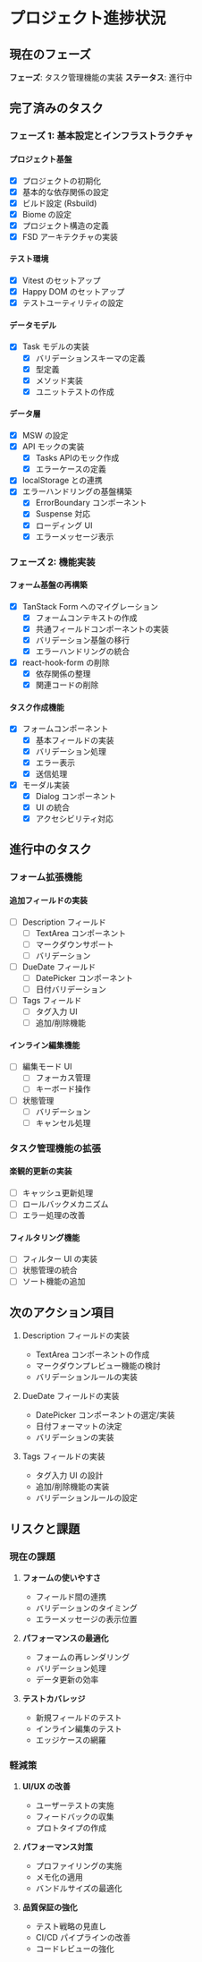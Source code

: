 # プロジェクト進捗状況

## 現在のフェーズ

**フェーズ**: タスク管理機能の実装
**ステータス**: 進行中

## 完了済みのタスク

### フェーズ 1: 基本設定とインフラストラクチャ

#### プロジェクト基盤
- [x] プロジェクトの初期化
- [x] 基本的な依存関係の設定
- [x] ビルド設定 (Rsbuild)
- [x] Biome の設定
- [x] プロジェクト構造の定義
- [x] FSD アーキテクチャの実装

#### テスト環境
- [x] Vitest のセットアップ
- [x] Happy DOM のセットアップ
- [x] テストユーティリティの設定

#### データモデル
- [x] Task モデルの実装
  - [x] バリデーションスキーマの定義
  - [x] 型定義
  - [x] メソッド実装
  - [x] ユニットテストの作成

#### データ層
- [x] MSW の設定
- [x] API モックの実装
  - [x] Tasks APIのモック作成
  - [x] エラーケースの定義
- [x] localStorage との連携
- [x] エラーハンドリングの基盤構築
  - [x] ErrorBoundary コンポーネント
  - [x] Suspense 対応
  - [x] ローディング UI
  - [x] エラーメッセージ表示

### フェーズ 2: 機能実装

#### フォーム基盤の再構築
- [x] TanStack Form へのマイグレーション
  - [x] フォームコンテキストの作成
  - [x] 共通フィールドコンポーネントの実装
  - [x] バリデーション基盤の移行
  - [x] エラーハンドリングの統合
- [x] react-hook-form の削除
  - [x] 依存関係の整理
  - [x] 関連コードの削除

#### タスク作成機能
- [x] フォームコンポーネント
  - [x] 基本フィールドの実装
  - [x] バリデーション処理
  - [x] エラー表示
  - [x] 送信処理
- [x] モーダル実装
  - [x] Dialog コンポーネント
  - [x] UI の統合
  - [x] アクセシビリティ対応

## 進行中のタスク

### フォーム拡張機能

#### 追加フィールドの実装
- [ ] Description フィールド
  - [ ] TextArea コンポーネント
  - [ ] マークダウンサポート
  - [ ] バリデーション
- [ ] DueDate フィールド
  - [ ] DatePicker コンポーネント
  - [ ] 日付バリデーション
- [ ] Tags フィールド
  - [ ] タグ入力 UI
  - [ ] 追加/削除機能

#### インライン編集機能
- [ ] 編集モード UI
  - [ ] フォーカス管理
  - [ ] キーボード操作
- [ ] 状態管理
  - [ ] バリデーション
  - [ ] キャンセル処理

### タスク管理機能の拡張

#### 楽観的更新の実装
- [ ] キャッシュ更新処理
- [ ] ロールバックメカニズム
- [ ] エラー処理の改善

#### フィルタリング機能
- [ ] フィルター UI の実装
- [ ] 状態管理の統合
- [ ] ソート機能の追加

## 次のアクション項目

1. Description フィールドの実装
   - TextArea コンポーネントの作成
   - マークダウンプレビュー機能の検討
   - バリデーションルールの実装

2. DueDate フィールドの実装
   - DatePicker コンポーネントの選定/実装
   - 日付フォーマットの決定
   - バリデーションの実装

3. Tags フィールドの実装
   - タグ入力 UI の設計
   - 追加/削除機能の実装
   - バリデーションルールの設定

## リスクと課題

### 現在の課題

1. **フォームの使いやすさ**
   - フィールド間の連携
   - バリデーションのタイミング
   - エラーメッセージの表示位置

2. **パフォーマンスの最適化**
   - フォームの再レンダリング
   - バリデーション処理
   - データ更新の効率

3. **テストカバレッジ**
   - 新規フィールドのテスト
   - インライン編集のテスト
   - エッジケースの網羅

### 軽減策

1. **UI/UX の改善**
   - ユーザーテストの実施
   - フィードバックの収集
   - プロトタイプの作成

2. **パフォーマンス対策**
   - プロファイリングの実施
   - メモ化の適用
   - バンドルサイズの最適化

3. **品質保証の強化**
   - テスト戦略の見直し
   - CI/CD パイプラインの改善
   - コードレビューの強化
